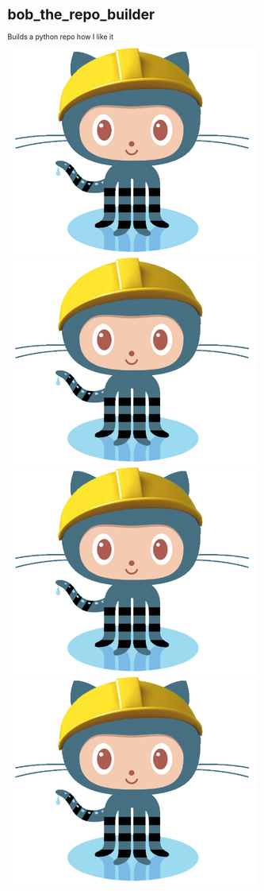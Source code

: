 # bob_the_repo_builder
Builds a python repo how I like it

![Alt text](/bob_the_repo_builder.jpg?raw=true )
![Alt text](/bob_the_repo_builder2.jpg?raw=true )
![Alt text](/bob_the_repo_builder.png?raw=true )
![Alt text](/bob_the_repo_builder.png?raw=true )
